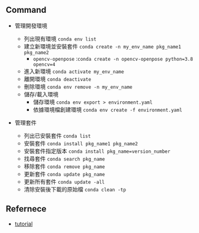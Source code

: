 
## Command

- 管理開發環境
    - 列出現有環境 `conda env list`
    - 建立新環境並安裝套件 `conda create -n my_env_name pkg_name1 pkg_name2`
        - `opencv-openpose` :`conda create -n opencv-openpose python=3.8 opencv=4`
    - 進入新環境 `conda activate my_env_name`
    - 離開環境 `conda deactivate`
    - 刪除環境 `conda env remove -n my_env_name`
    - 儲存/載入環境
        - 儲存環境 `conda env export > environment.yaml`
        - 依據環境檔創建環境 `conda env create -f environment.yaml`


- 管理套件

    - 列出已安裝套件 `conda list`
    - 安裝套件 `conda install pkg_name1 pkg_name2`
    - 安裝套件指定版本 `conda install pkg_name=version_number`
    - 找尋套件 `conda search pkg_name`
    - 移除套件 `conda remove pkg_name`
    - 更新套件 `conda update pkg_name`
    - 更新所有套件 `conda update -all`
    - 清除安裝後下載的原始檔 `conda clean -tp`

## Refernece

- [tutorial](https://medium.com/@raymonduchen/anaconda%E7%9A%84%E5%AE%89%E8%A3%9D%E8%88%87%E4%BD%BF%E7%94%A8-86d77c231417)
